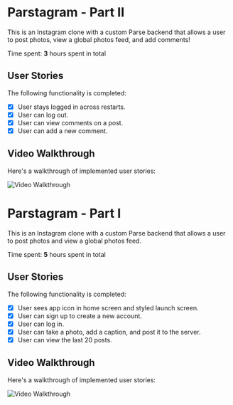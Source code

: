 # Parstagram - Part II

This is an Instagram clone with a custom Parse backend that allows a user to post photos, view a global photos feed, and add comments!

Time spent: **3** hours spent in total

## User Stories

The following functionality is completed:

- [X] User stays logged in across restarts. 
- [X] User can log out. 
- [X] User can view comments on a post. 
- [X] User can add a new comment. 

## Video Walkthrough

Here's a walkthrough of implemented user stories:

<img src='http://g.recordit.co/ucbs1ZNMdl.gif' title='Video Walkthrough' width='' alt='Video Walkthrough' />

# Parstagram - Part I

This is an Instagram clone with a custom Parse backend that allows a user to post photos and view a global photos feed.

Time spent: **5** hours spent in total

## User Stories

The following functionality is completed:

- [X] User sees app icon in home screen and styled launch screen. 
- [X] User can sign up to create a new account. 
- [X] User can log in. 
- [X] User can take a photo, add a caption, and post it to the server.
- [X] User can view the last 20 posts. 

## Video Walkthrough

Here's a walkthrough of implemented user stories:

<img src='http://g.recordit.co/FrTXuTU0AI.gif' title='Video Walkthrough' width='' alt='Video Walkthrough' />
